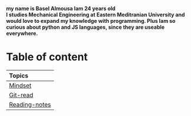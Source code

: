 **my name is Basel Almousa Iam 24 years old**  
**I studies Mechanical Engineering at Eastern Meditranian University and would love to expand my knowledge with programming. Plus Iam so curious about python and JS languages, since they are useable everywhere.** 
# Table of content  
| Topics      |
| :---        |
| [Mindset](https://basel-almousa.github.io/reading-notes/)|
| [Git-read](https://basel-almousa.github.io/reading-notes/Git-read)| 
| [Reading-notes](https://basel-almousa.github.io/reading-notes/Reading-notes)|